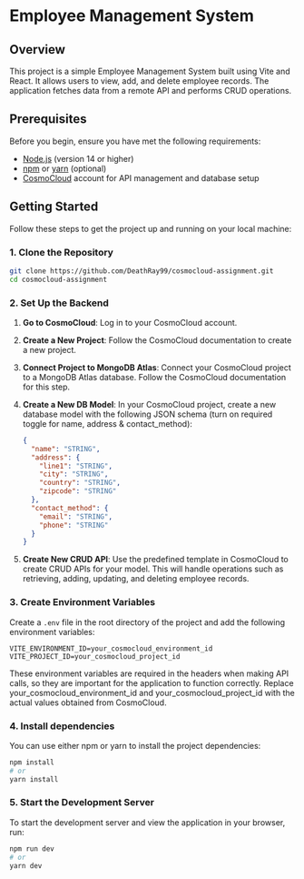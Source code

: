 # Employee Management System

## Overview

This project is a simple Employee Management System built using Vite and React. It allows users to view, add, and delete employee records. The application fetches data from a remote API and performs CRUD operations.

## Prerequisites

Before you begin, ensure you have met the following requirements:

- [Node.js](https://nodejs.org/) (version 14 or higher)
- [npm](https://www.npmjs.com/get-npm) or [yarn](https://classic.yarnpkg.com/en/docs/install/) (optional)
- [CosmoCloud](https://cosmocloud.io/) account for API management and database setup

## Getting Started

Follow these steps to get the project up and running on your local machine:

### 1. Clone the Repository

   ```bash
   git clone https://github.com/DeathRay99/cosmocloud-assignment.git
   cd cosmocloud-assignment
   ```
### 2. Set Up the Backend

1. **Go to CosmoCloud**: Log in to your CosmoCloud account.

2. **Create a New Project**: Follow the CosmoCloud documentation to create a new project.

3. **Connect Project to MongoDB Atlas**: Connect your CosmoCloud project to a MongoDB Atlas database. Follow the CosmoCloud documentation for this step.

4. **Create a New DB Model**: In your CosmoCloud project, create a new database model with the following JSON schema (turn on required toggle for name, address & contact_method):

    ```json
    {
      "name": "STRING",
      "address": {
        "line1": "STRING",
        "city": "STRING",
        "country": "STRING",
        "zipcode": "STRING"
      },
      "contact_method": {
        "email": "STRING",
        "phone": "STRING"
      }
    }
    ```

5. **Create New CRUD API**: Use the predefined template in CosmoCloud to create CRUD APIs for your model. This will handle operations such as retrieving, adding, updating, and deleting employee records.

### 3. Create Environment Variables

Create a `.env` file in the root directory of the project and add the following environment variables:

```env
VITE_ENVIRONMENT_ID=your_cosmocloud_environment_id
VITE_PROJECT_ID=your_cosmocloud_project_id
```
These environment variables are required in the headers when making API calls, so they are important for the application to function correctly. Replace your_cosmocloud_environment_id and your_cosmocloud_project_id with the actual values obtained from CosmoCloud.

### 4. Install dependencies

You can use either npm or yarn to install the project dependencies:

```bash
npm install
# or
yarn install
```
### 5. Start the Development Server

To start the development server and view the application in your browser, run:

```bash
npm run dev
# or
yarn dev
```



